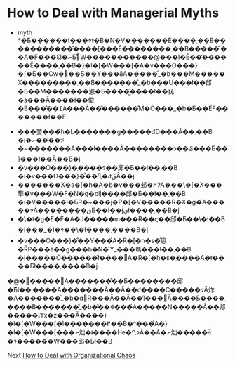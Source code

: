 # How to Deal with Managerial Myths

* myth *�Ƃ������t�͎��ɂ̓t�B�N�V�������Ӗ����܂��B�����������͂����[���Ӗ��������܂��B�����͂܂��A�F���Ɛl�ނƂ̊֌W�����������@���I�Ӗ��̕������Ӗ����܂��B�}�l�[�W���[�́A�v���O���}�[�Ƃ��Ċw�񂾂��Ƃ��Y���āA�����̐_�b���M�����X���������܂��B�������̐_�b���U���ł��邱�Ƃ��M�������悤�Ƃ����͖̂����ł��莸�s���Ă����ł��傤�B���̂��߁A���Ȃ��͂������̐M�O���_�b�Ƃ��ĔF�����ׂ��ł��F

- ���葽���̃h�L�������g�����ɗD���Ă��܂��B �i�ނ��͂��ꂪ�~�������A���ł����Ȃ��������ɔ��₷���Ƃ��]���ł��Ȃ��B�j
- �v���O���}�͓����ɂ��邱�Ƃ��ł��܂��B �i�v���O���}�͌��Ⴂ�ɈقȂ��j
- �������X�s�[�h�A�b�v���邽�߂ɁA���\�[�X���㔼�̃v���W�F�N�g�ɒǉ����邱�Ƃ��ł��܂��B �i�V�����l�Ƃ̃R�~���j�P�[�V�����̃R�X�g�́A�����ɂȂ��������قƂ��Ǐ��ɉېł����܂��B�j
- �\�t�g�E�F�A�J�����m���Ɍ��ς��邱�Ƃ��\�ł��B �i���_�I�ɂ��\�ł͂����܂����B�j
- �v���O���}�̐��Y���́A�R�[�h�s�̂悤�ȒP���ȃ��g���b�N�̊ϓ_���瑪���ł��܂��B �i�����Ȍ������͂ł����΁A�R�[�h�s�͈����A�ǂ����Ƃł͂����܂����B�j

�@������΁A�������̂��Ƃ��������邱�Ƃ͂ł��܂����A�������Ă��Ȃ��ƈ����C�����ɂȂ炸�A�������̐_�b�ɑ΍R���Ă��Ȃ��̕]���𑹂Ȃ����Ƃ͂����܂����B�������̐_�b�̂��ꂼ���́A�����N�����Ă��邩�����ۂɎx�z���Ă����}�l�[�W���[�̍l�������߂��B�^���́A�}�l�[�W���[���ނ炪�ǂ����Ηe�ՂɂȂ��A�ނ炪�����ꍇ�ɂ͂������W���邱�Ƃł��B

Next [How to Deal with Organizational Chaos](11-How%20to%20Deal%20with%20Organizational%20Chaos.md)